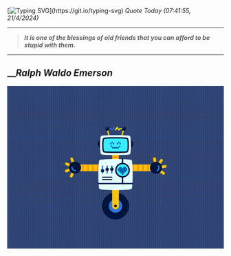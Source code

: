 [![Typing SVG](https://readme-typing-svg.herokuapp.com?font=Press+Start+2P&color=C2F784&size=35&width=900&height=100&lines=Hello+World%2C+I'm+Hung+!)](https://git.io/typing-svg) 
_Quote Today (07:41:55, 21/4/2024)_
___
>**_It is one of the blessings of old friends that you can afford to be stupid with them._**
___

## __**_Ralph Waldo Emerson_**

![RobotDance](src/assets/images/robot-dancing-dribble.gif?style=center)
